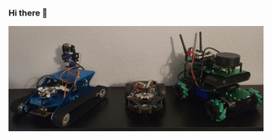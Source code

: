 ### Hi there 👋

![alt text](https://github.com/kwilkinson7/kwilkinson7/blob/main/robots.jpg)
<!--


Here are some ideas to get you started:

- 🔭 I’m currently working on:
  - tensorflow certification
  - portfolio management app
- 👯 I’m looking to collaborate on ...

-->
